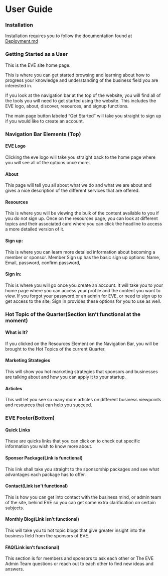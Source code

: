 # User Guide

### Installation
Installation requires you to follow the documentation found at [Deployment.md](https://github.com/ialmani/EVE/blob/master/Documentation/Deployment.md)
### Getting Started as a User
This is the EVE site home page.

This is where you can get started browsing and learning about how to progress your knowledge and understanding of the business field you are interested in. 

If you look at the navigation bar at the top of the website, you will find all of the tools you will need to get started using the website. This includes the EVE logo, about, discover, resources, and signup functions.

The main page button labeled “Get Started” will take you straight to sign up if you would like to create an account.

### Navigation Bar Elements (Top)
#### EVE Logo
Clicking the eve logo will take you straight back to the home page where you will see all of the options once more.
#### About
This page will tell you all about what we do and what we are about and gives a nice description of the different services that are offered.
#### Resources
This is where you will be viewing the bulk of the content available to you if you do not sign up. Once on the resources page, you can look at different topics and their associated card where you can click the headline to access a more detailed version of it.

#### Sign up:
This is where you can learn more detailed information about becoming a member or sponsor. Member Sign up has the basic sign up options: Name, Email, password, confirm password, 
 
#### Sign in:
This is where you will go once you create an account. It will take you to your home page where you can access your profile and the content you want to view. If you forgot your password,or an admin for EVE, or need to sign up to get access to the site; Sign In provides these options for you to use as well.


### Hot Topic of the Quarter(Section isn’t functional at the moment)

#### What is It?
If you clicked on the Resources Element on the Navigation Bar, you will be brought to the Hot Topics of the current Quarter. 

#### Marketing Strategies
This will show you hot marketing strategies that sponsors and businesses are talking about and how you can apply it to your startup.

#### Articles
This will let you see so many more articles on different business viewpoints and resources that can help you succeed.

### EVE Footer(Bottom)

#### Quick Links
These are quicks links that you can click on to check out specific information you wish to know more about.

#### Sponsor Package(Link is functional)
This link shall take you straight to the sponsorship packages and see what advantages each package has to offer.

#### Contact(Link isn’t functional)
This is how you can get into contact with the business mind, or admin team of the site, behind EVE so you can get some extra clarification on certain subjects.

#### Monthly Blog(Link isn’t functional)
This will take you to hot topic blogs that give greater insight into the business field from the sponsors of EVE.

#### FAQ(Link isn’t functional)
This section is for members and sponsors to ask each other or The EVE Admin Team questions or reach out to each other to find new ideas and answers.


